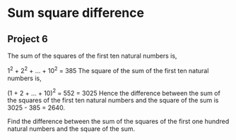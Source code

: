 Sum square difference
=====================
Project 6
---------

The sum of the squares of the first ten natural numbers is,

1$^2$ + 2$^2$ + ... + 10$^2$ = 385
The square of the sum of the first ten natural numbers is,

(1 + 2 + ... + 10)$^2$ = 552 = 3025
Hence the difference between the sum of the squares of the first ten natural numbers and the square of the sum is 3025  - 385 = 2640.

Find the difference between the sum of the squares of the first one hundred natural numbers and the square of the sum.
